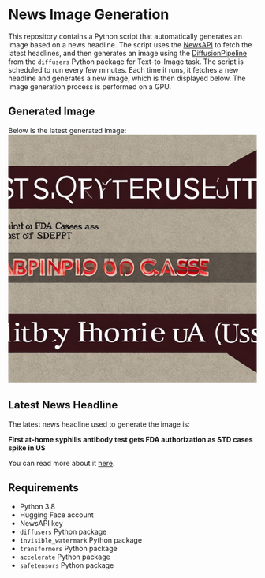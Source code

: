 # News Image Generation
This repository contains a Python script that automatically generates an image based on a news headline. The script uses the [NewsAPI](https://newsapi.org/) to fetch the latest headlines, and then generates an image using the [DiffusionPipeline](https://github.com/huggingface/diffusers) from the `diffusers` Python package for Text-to-Image task.
The script is scheduled to run every few minutes. Each time it runs, it fetches a new headline and generates a new image, which is then displayed below. The image generation process is performed on a GPU.

## Generated Image
Below is the latest generated image:
![Generated Image](image.png)

## Latest News Headline
The latest news headline used to generate the image is:

**First at-home syphilis antibody test gets FDA authorization as STD cases spike in US**

You can read more about it [here](https://news.google.com/rss/articles/CBMiqgFBVV95cUxNbGY4cl94eHZ6RmZuQ3dRQXMyN0F1dUdMWEpQdGZyRHNZTUxiXzlxUERYVmpTTlY5eDlNYVZxSFZyU0RWMm9ZUkxNamgtZmpUcGxVeTBIMXhvNmRyRWdRMC14cktmQXoyZTR1aW5JQkdDeGhiY3B4YUdDekVDVjA4eDlaaHZ1Z1p2ekhNU21jMXAzOHhveHJhMWM4eDZfYlFvVmxFZlVqQWJwUdIBrwFBVV95cUxNVkJBZG9JV2F0cUFaY2hZc1pWWDNlZHRxSzgycjJtai0yYmZCYTFYN3lNQ2E3bmhFcDV5a20zMTkwd2pMbzRDN1AtZGhiTktSMVJ4Wk5kWWhCa3F6Wmp3M2RFUzgyR1VmY0tjbHp1aTMyMGlSN0RMYWw4VVVQNkhxcXVnamhodmwxaVJneXB1dDNFMWF2OXIxOVRURTJkcXBTUlNpMmtFd3Z5VzFfU0hN?oc=5).

## Requirements
- Python 3.8
- Hugging Face account
- NewsAPI key
- `diffusers` Python package
- `invisible_watermark` Python package
- `transformers` Python package
- `accelerate` Python package
- `safetensors` Python package
